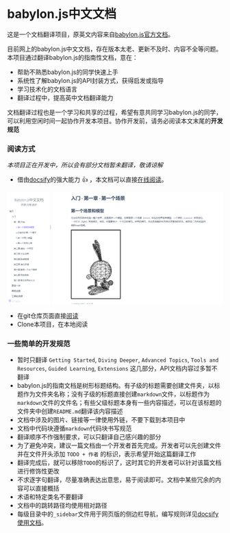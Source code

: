 babylon.js中文文档
=========

这是一个文档翻译项目，原英文内容来自[babylon.js官方文档](https://doc.babylonjs.com/)。

目前网上的babylon.js中文文档，存在版本太老、更新不及时、内容不全等问题。本项目通过翻译babylon.js的指南性文档，意在：

* 帮助不熟悉babylon.js的同学快速上手
* 系统性了解babylon.js的API封装方式，获得启发或指导
* 学习技术化的文档语言
* 翻译过程中，提高英中文档翻译能力

文档翻译过程也是一个学习和共享的过程，希望有意共同学习babylon.js的同学，可以利用空闲时间一起协作开发本项目。协作开发前，请务必阅读本文末尾的**开发规范**

### 阅读方式

*本项目正在开发中，所以会有部分文档暂未翻译，敬请谅解*

* 借由[docsify](https://docsify.js.org/)的强大能力 :thumbsup: ，本文档可以直接[在线阅读](https://shawn0326.github.io/babylon-doc-cn/)。

![](./screenshot.png)

* 在git仓库页面直接[阅读](./docs/README.md)
* Clone本项目，在本地阅读
### 一些简单的开发规范

* 暂时只翻译 `Getting Started`, `Diving Deeper`, `Advanced Topics`, `Tools and Resources`, `Guided Learning`, `Extensions` 这几部分，API文档内容过多暂不翻译
* babylon.js的指南文档是树形标题结构。有子级的标题需要创建文件夹，以标题作为文件夹名称；没有子级的标题直接创建`markdown`文件，以标题作为`markdown`文件的文件名；有些父级标题本身有一些内容描述，可以在该标题的文件夹中创建`README.md`翻译该内容描述
* 文档中涉及的图片、链接等一律使用外链，不要下载到本项目中
* 文档中代码块遵循`markdown`代码块书写规范
* 翻译顺序不作强制要求，可以只翻译自己感兴趣的部分
* 为了避免冲突，建议一篇文档由一个开发者首先完成。开发者可以先创建文件并在文件开头添加 `TODO + 作者` 的标识，表示希望开始这篇翻译工作
* 翻译完成后，就可以移除`TODO`的标识了，这时其它的开发者可以针对该篇文档进行修饰性更改
* 不求逐字句翻译，尽量准确表达出意思，易于阅读即可。文档中某些冗余的内容可以直接概括
* 术语和特定类名不要翻译
* 文档中的跳转路径均使用相对路径
* 每级目录中的`_sidebar`文件用于网页版的侧边栏导航，编写规则详见[docsify使用文档](https://docsify.js.org/#/zh-cn/more-pages?id=%e5%ae%9a%e5%88%b6%e4%be%a7%e8%be%b9%e6%a0%8f)。